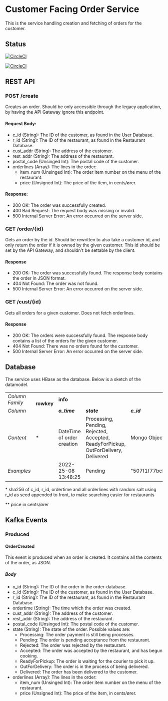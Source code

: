 # Customer Facing Order Service

This is the service handling creation and fetching of orders for the customer. 

## Status
[![CircleCI](https://dl.circleci.com/status-badge/img/gh/f2js/cust-order-service/tree/main.svg?style=svg&circle-token=a610a02cf3ad0a9fc3c877a2d99a162127b93ed5)](https://dl.circleci.com/status-badge/redirect/gh/f2js/cust-order-service/tree/main)

[![CircleCI](https://dl.circleci.com/insights-snapshot/gh/f2js/cust-order-service/main/build-deploy-master/badge.svg?window=30d&circle-token=9dfa94882002edd431767c1c3624cd4d4e9c04f9)](https://app.circleci.com/insights/github/f2js/cust-order-service/workflows/build-deploy-master/overview?branch=main&reporting-window=last-30-days&insights-snapshot=true)

## REST API
### POST /create
Creates an order. Should be only accessible through the legacy application, by having the API Gateway ignore this endpoint. 

#### Request Body:
- c_id (String): The ID of the customer, as found in the User Database.
- r_id (String): The ID of the restaurant, as found in the Restaurant Database.
- cust_addr (String): The address of the customer.
- rest_addr (String): The address of the restaurant.
- postal_code (Unsinged Int): The postal code of the customer.
- orderlines (Array): The lines in the order: 
  - item_num (Unsinged Int): The order item number on the menu of the restaurant.
  - price (Unsigned Int): The price of the item, in cents/ører.
 
 #### Response:
 - 200 OK: The order was successfully created.
 - 400 Bad Request: The request body was missing or invalid.
 - 500 Internal Server Error: An error occurred on the server side.
 
 ### GET /order/{id}
 Gets an order by the id. Should be rewritten to also take a customer id, and only return the order if it is owned by the given customer. This id should be set by the API Gateway, and shouldn't be settable by the client.
 
 #### Response
 - 200 OK: The order was successfully found. The response body contains the order in JSON format. 
 - 404 Not Found: The order was not found.
 - 500 Internal Server Error: An error occurred on the server side.

### GET /cust/{id}
Gets all orders for a given customer. Does not fetch orderlines.

#### Response
- 200 OK: The orders were successfully found. The response body contains a list of the orders for the given customer.
- 404 Not Found: There was no orders found for the customer.
- 500 Internal Server Error: An error occurred on the server side.

## Database 
The service uses HBase as the database. Below is a sketch of the datamodel.

<table>
  <tr>
    <td><i>Column Family</i></td>
    <td rowspan="2"><b>rowkey</b></td>
    <td colspan="3"><b>info</b></td>
    <td colspan="2"><b>ids</b></td>
    <td colspan="2"><b>addr</b></td>
    <td colspan="6"><b>ol</b></td>
  </tr>
  <tr>
    <td><i>Column</i></td>
    <td><i><b>o_time</b></i></td>
    <td><i><b>state</b></i></td>
    <td><i><b>c_id</b></i></td>
    <td><i><b>r_id</b></i></td>
    <td><i><b>c_addr</b></i></td>
    <td><i><b>r_addr</b></i></td>
    <td><i><b>1</b></i></td>
    <td><i><b>2</b></i></td>
    <td><i><b>3</b></i></td>
    <td colspan="3"><i><b>...</b></i></td>
  </tr>
  <tr>
    <td><i>Content</i></td>
    <td>*</td>
    <td>DateTime of order creation</td>
    <td>Processing, Pending, Rejected, Accepted, ReadyForPickup, OutForDelivery, Delivered</td>
    <td>Mongo ObjectId</td>
    <td>Mongo ObjectId</td>
    <td>Customer address</td>
    <td>Restaurant address</td>
    <td>menuid:price**</td>
    <td>-||-</td>
    <td>-||-</td>
    <td>-||-</td>
    <td>-||-</td>
    <td>-||-</td>
  </tr>
  <tr>
    <td><i>Examples</i></td>
    <td></td>
    <td>2022-25-08 13:48:25</td>
    <td>Pending</td>
    <td>"507f1f77bcf86cd799439011"</td>
    <td>"507f191e810c19729de860ea"</td>
    <td>Lyngvej 2, 2800 Lyngby</td>
    <td>Lyngvej 2, 2800 Lyngby</td>
    <td>25:70</td>
    <td>12:60</td>
    <td>12:60</td>
    <td>5:52</td>
    <td>3:10</td>
    <td>1:15</td>
  </tr>
</table>
* sha256 of c_id, r_id, ordertime and all orderlines with random salt using r_id as seed appended to front, to make searching easier for restaurants

** price in cents/ører

## Kafka Events
### Produced
#### OrderCreated
This event is produced when an order is created. It contains all the contents of the order, as JSON. 
##### Body
- o_id (String): The ID of the order in the order-database. 
- c_id (String): The ID of the customer, as found in the User Database.
- r_id (String): The ID of the restaurant, as found in the Restaurant Database.
- ordertime (String): The time which the order was created.
- cust_addr (String): The address of the customer.
- rest_addr (String): The address of the restaurant.
- postal_code (Unsinged Int): The postal code of the customer.
- state (String): The state of the order. Possible values are:
  - Processing: The order payment is still being processes.
  - Pending: The order is pending acceptance from the restaurant.
  - Rejected: The order was rejected by the restaurant.
  - Accepted: The order was accepted by the restaurant, and has begun cooking.
  - ReadyForPickup: The order is waiting for the courier to pick it up.
  - OutForDelivery: The order is in the process of being delivered.
  - Delivered: The order has been delivered to the customer. 
- orderlines (Array): The lines in the order: 
  - item_num (Unsinged Int): The order item number on the menu of the restaurant.
  - price (Unsigned Int): The price of the item, in cents/ører.